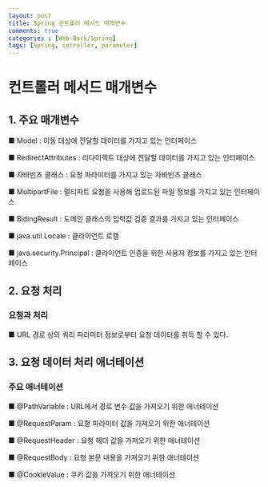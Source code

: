 ```yaml
---
layout: post
title: Spring 컨트롤러 메서드 매개변수
comments: true 
categories : [Web-Back/Spring]
tags: [Spring, cotroller, parameter]
---
```




# 컨트롤러 메서드 매개변수 

## 1. 주요 매개변수
■ Model : 이동 대상에 전달할 데이터를 가지고 있는 인터페이스 

■ RedirectAttributes : 리다이렉트 대상에 전달할 데이터를 가지고 있는 인터페이스 

■ 자바빈즈 클래스 : 요청 파라미터를 가지고 있는 자바빈즈 클래스 

■ MultipartFile : 멀티파트 요청을 사용해 업로드된 파일 정보를 가지고 있는 인터페이스

■ BidingResult : 도메인 클래스의 입력값 검증 결과를 가지고 있는 인터페이스

■ java.util.Locale : 클라이언트 로캘

■ java.security.Principal : 클라이언트 인증을 위한 사용자 정보를 가지고 있는 인터페이스 


## 2. 요청 처리

### 요청과 처리 
■ URL 경로 상의 쿼리 파라미터 정보로부터 요청 데이터를 취득 할 수 있다.



## 3. 요청 데이터 처리 애너테이션

### 주요 애너테이션

■ @PathVariable : URL에서 경로 변수 값을 가져오기 위한 애너테이션

■ @RequestParam : 요청 파라미터 값을 가져오기 위한 애너테이션

■ @RequestHeader : 요청 헤더 값을 가져오기 위한 애너테이션

■ @RequestBody : 요청 본문 내용을 가져오기 위한 애너테이션 

■ @CookieValue : 쿠키 값을 가져오기 위한 애너테이션

